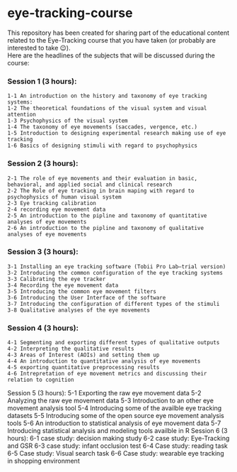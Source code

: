# eye-tracking-course
This repository has been created for sharing part of the educational content related to the Eye-Tracking course that you have taken (or probably are interested to take 😉).\
Here are the headlines of the subjects that will be discussed during the course:
### Session 1 (3 hours):<br>
    1-1 An introduction on the history and taxonomy of eye tracking systems:
    1-2 The theoretical foundations of the visual system and visual attention
    1-3 Psychophysics of the visual system
    1-4 The taxonomy of eye movements (saccades, vergence, etc.)
    1-5 Introduction to designing experimental research making use of eye tracking
    1-6 Basics of designing stimuli with regard to psychophysics
### Session 2 (3 hours):
    2-1 The role of eye movements and their evaluation in basic, behavioral, and applied social and clinical research
    2-2 The Role of eye tracking in brain maping with regard to psychophysics of human visual system
    2-3 Eye tracking calibration
    2-4 recording eye movement data
    2-5 An introduction to the pipline and taxonomy of quantitative analyses of eye movements
    2-6 An introduction to the pipline and taxonomy of qualitative analyses of eye movements
### Session 3 (3 hours):
    3-1 Installing an eye tracking software (Tobii Pro Lab—trial version)
    3-2 Introducing the common configuration of the eye tracking systems
    3-3 Calibrating the eye tracker
    3-4 Recording the eye movement data
    3-5 Introducing the common eye movement filters
    3-6 Introducing the User Interface of the software
    3-7 Introducing the configuration of different types of the stimuli
    3-8 Qualitative analyses of the eye movements
### Session 4 (3 hours):
    4-1 Segmenting and exporting different types of qualitative outputs
    4-2 Interpreting the qualitative results 
    4-3 Areas of Interest (AOIs) and setting them up
    4-4 An introduction to quantitative analysis of eye movements 
    4-5 exporting quantitative preprocessing results
    4-6 Intrepretation of eye movement metrics and discussing their relation to cognition
Session 5 (3 hours):
    5-1 Exporting the raw eye movement data
    5-2 Analyzing the raw eye movement data
    5-3 Introduction to an other eye movement analysis tool
    5-4 Introducing some of the availble eye tracking datasets
    5-5 Introducing some of the open source eye movement analysis tools
    5-6 An introduction to statistical analysis of eye movement data
    5-7 Introducing statistical analysis and modeling tools availble in R
Session 6 (3 hours):
    6-1 case study: decision making study
    6-2 case study: Eye-Tracking and GSR
    6-3 case study: infant occlusion test
    6-4 Case study: reading task
    6-5 Case study: Visual search task
    6-6 Case study: wearable eye tracking in shopping environment





